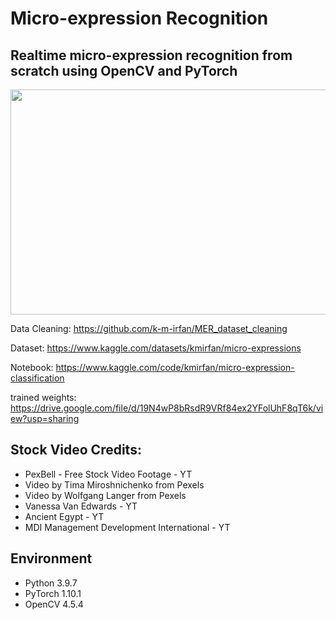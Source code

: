 # Micro-expression Recognition
## Realtime micro-expression recognition from scratch using OpenCV and PyTorch

<p align="center">
  <img width="600" height="360" src="https://user-images.githubusercontent.com/80172338/160007938-2a5a5704-f095-40db-bfcc-e41f075a6030.gif">
</p>

Data Cleaning: https://github.com/k-m-irfan/MER_dataset_cleaning

Dataset: https://www.kaggle.com/datasets/kmirfan/micro-expressions

Notebook: https://www.kaggle.com/code/kmirfan/micro-expression-classification

trained weights: https://drive.google.com/file/d/19N4wP8bRsdR9VRf84ex2YFolUhF8qT6k/view?usp=sharing


## Stock Video Credits:

- PexBell - Free Stock Video Footage - YT 
- Video by Tima Miroshnichenko from Pexels
- Video by Wolfgang Langer from Pexels
- Vanessa Van Edwards - YT
- Ancient Egypt - YT
- MDI Management Development International - YT

## Environment
- Python 3.9.7
- PyTorch 1.10.1
- OpenCV 4.5.4

